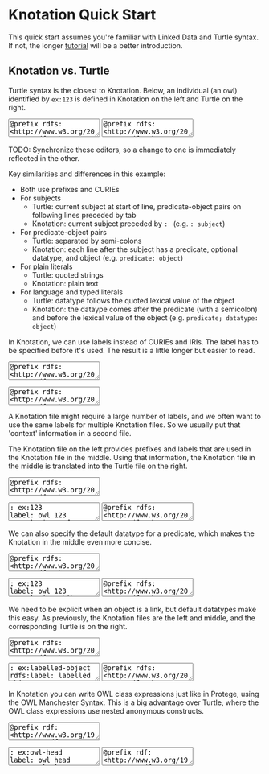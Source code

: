 # Knotation Quick Start


This quick start assumes you're familiar with Linked Data and Turtle syntax. If not, the longer [tutorial](tutorial.html) will be a better introduction.

<script src="knotation_editor.js"></script>

## Knotation vs. Turtle

Turtle syntax is the closest to Knotation. Below, an individual (an owl) identified by `ex:123` is defined in Knotation on the left and Turtle on the right.

<div id="ex_1" class="examples halves">
<textarea id="ex_1_kn">
@prefix rdfs: <http://www.w3.org/2000/01/rdf-schema#>
@prefix ex: <https://example.com/>

: ex:123
rdfs:label: owl 123
ex:translation; @fr: hibou 123
ex:has-wingspan; ex:inches: 22
ex:text: Text that spans multiple lines...

 ... must be indented with a single space.

# Lines starting with "#" are comments
</textarea>

<textarea id="ex_1_ttl">
@prefix rdfs: <http://www.w3.org/2000/01/rdf-schema#> .
@prefix ex: <https://example.com/> .

ex:123
  rdfs:label "owl 123" ;
  ex:translation "hibou 123"@fr ;
  ex:has-wingspan "22"^^ex:inches ;
  ex:text """Text that spans multiple lines...

... must be indented with a single space.""" .

# Lines starting with "#" are comments
</textarea>
</div>

<script>
var ex_1_kn = org.knotation.editor.core.fromSelector('#ex_1_kn', {mode: 'knotation'});
var ex_1_ttl = org.knotation.editor.core.fromSelector('#ex_1_ttl', {mode: 'turtle'});
org.knotation.editor.core.linked(ex_1_kn, ex_1_ttl);
</script>

TODO: Synchronize these editors, so a change to one is immediately reflected in the other.

Key similarities and differences in this example:

- Both use prefixes and CURIEs
- For subjects
    - Turtle: current subject at start of line, predicate-object pairs on following lines preceded by tab
    - Knotation: current subject preceded by `: ` (e.g. `: subject`)
- For predicate-object pairs
    - Turtle: separated by semi-colons
    - Knotation: each line after the subject has a predicate, optional datatype, and object (e.g. `predicate: object`)
- For plain literals
    - Turtle: quoted strings
    - Knotation: plain text
- For language and typed literals
    - Turtle: datatype follows the quoted lexical value of the object
    - Knotation: the dataype comes after the predicate (with a semicolon) and before the lexical value of the object (e.g. `predicate; datatype: object`)

In Knotation, we can use labels instead of CURIEs and IRIs. The label has to be specified before it's used. The result is a little longer but easier to read.

<div id="ex_2" class="examples halves">
<textarea id="ex_2_kn">
@prefix rdfs: <http://www.w3.org/2000/01/rdf-schema#>
@prefix ex: <https://example.com/>

: rdfs:label
rdfs:label: label

: ex:translation
label: translation

: ex:inches
label: inches

: ex:has-wingspan
label: has wingspan

: ex:123
label: owl 123
translation; @fr: hibou 123
has wingspan; inches: 22
</textarea>

<textarea id="ex_2_ttl">
@prefix rdfs: <http://www.w3.org/2000/01/rdf-schema#> .
@prefix ex: <https://example.com/> .

rdfs:label
  rdfs:label "label" .

ex:translation
  rdfs:label "translation" .

ex:inches
  rdfs:label "inches" .

ex:has-wingspan
  rdfs:label "has wingspan" .

ex:123
  rdfs:label "owl 123" ;
  ex:translation "hibou 123"@fr ;
  ex:has-wingspan "22"^^ex:inches .
</textarea>
</div>

<script>
var ex_2_kn = org.knotation.editor.core.fromSelector('#ex_2_kn', {mode: 'knotation'});
var ex_2_ttl = org.knotation.editor.core.fromSelector('#ex_2_ttl', {mode: 'turtle'});
org.knotation.editor.core.linked(ex_2_kn, ex_2_ttl);
</script>

A Knotation file might require a large number of labels, and we often want to use the same labels for multiple Knotation files. So we usually put that 'context' information in a second file.

The Knotation file on the left provides prefixes and labels that are used in the Knotation file in the middle. Using that information, the Knotation file in the middle is translated into the Turtle file on the right.

<div id="ex_3" class="examples thirds">
<textarea id="ex_3_env">
@prefix rdfs: <http://www.w3.org/2000/01/rdf-schema#>
@prefix ex: <https://example.com/>

: rdfs:label
rdfs:label: label

: ex:translation
label: translation

: ex:inches
label: inches

: ex:has-wingspan
label: has wingspan
</textarea>

<textarea id="ex_3_kn">
: ex:123
label: owl 123
translation; @fr: hibou 123
has wingspan; inches: 22
</textarea>

<textarea id="ex_3_ttl">
@prefix rdfs: <http://www.w3.org/2000/01/rdf-schema#> .
@prefix ex: <https://example.com/> .

ex:123
  rdfs:label "owl 123" ;
  ex:translation "hibou 123"@fr ;
  ex:has-wingspan "22"^^ex:inches .
</textarea>
</div>

<script>
var ex_3_env = org.knotation.editor.core.fromSelector('#ex_3_env', {mode: 'knotation'});
var ex_3_kn = org.knotation.editor.core.fromSelector('#ex_3_kn', {mode: 'knotation'});
var ex_3_ttl = org.knotation.editor.core.fromSelector('#ex_3_ttl', {mode: 'turtle'});
</script>

We can also specify the default datatype for a predicate, which makes the Knotation in the middle even more concise.

<div id="ex_4" class="examples thirds">
<textarea id="ex_4_env">
@prefix rdfs: <http://www.w3.org/2000/01/rdf-schema#>
@prefix kn: <https://knotation.org/>
@prefix ex: <https://example.com/>

: rdfs:label
rdfs:label: label

: kn:datatype/link
label: link

: kn:predicate/default-language
label: default language

: kn:predicate/default-datatype
label: default datatype
default datatype; link: link

: ex:translation
label: translation
default language: fr

: ex:inches
label: inches

: ex:has-wingspan
label: has wingspan
default datatype: inches
</textarea>

<textarea id="ex_4_kn">
: ex:123
label: owl 123
translation: hibou 123
has wingspan: 22
</textarea>

<textarea id="ex_4_ttl">
@prefix rdfs: <http://www.w3.org/2000/01/rdf-schema#> .
@prefix kn: <https://knotation.org/> .
@prefix ex: <https://example.com/> .

ex:123
  rdfs:label "owl 123" ;
  ex:translation "hibou 123"@fr ;
  ex:has-wingspan "22"^^ex:inches .
</textarea>
</div>

<script>
var ex_4_env = org.knotation.editor.core.fromSelector('#ex_4_env', {mode: 'knotation'});
var ex_4_kn = org.knotation.editor.core.fromSelector('#ex_4_kn', {mode: 'knotation'});
var ex_4_ttl = org.knotation.editor.core.fromSelector('#ex_4_ttl', {mode: 'turtle'});
</script>

We need to be explicit when an object is a link, but default datatypes make this easy. As previously, the Knotation files are the left and middle, and the corresponding Turtle is on the right.

<div id="ex_5" class="examples thirds">
<textarea id="ex_5_env">
@prefix rdfs: <http://www.w3.org/2000/01/rdf-schema#>
@prefix kn: <https://knotation.org/>
@prefix ex: <https://example.com/>

: rdfs:label
rdfs:label: label

: kn:datatype/link
rdfs:label: link

: kn:predicate/default-datatype
label: default datatype
default datatype: kn:datatype/datatype

: ex:has-label-link
label: has label link
default datatype: link

: ex:has-curie-link
label: has CURIE link
default datatype: link

: ex:has-httpurl-link
label: has HTTP URL link
default datatype: link

: ex:has-iri-link
label: has IRI link
default datatype: link
</textarea>

<textarea id="ex_5_kn">
: ex:labelled-object
rdfs:label: labelled object

: ex:some-subject
has label link: labelled object
has CURIE link: ex:curie-object
has HTTP URL link: http://example.com/url-object
has IRI link: <urn:ietf:rfc:2648>
ex:no-default; link: ex:curie-object
</textarea>

<textarea id="ex_5_ttl">
@prefix rdfs: <http://www.w3.org/2000/01/rdf-schema#> .
@prefix kn: <https://knotation.org/> .
@prefix ex: <https://example.com/> .

ex:labelled-object
  rdfs:label "labelled object" .

ex:some-subject
  ex:has-label-link ex:labelled-object ;
  ex:has-curie-link ex:curie-object ;
  ex:has-httpurl-link <http://example.com/url-object> ;
  ex:has-iri-link <urn:ietf:rfc:2648> ;
  ex:no-default ex:curie-object .
</textarea>
</div>

<script>
var ex_5_env = org.knotation.editor.core.fromSelector('#ex_5_env', {mode: 'knotation'});
var ex_5_kn = org.knotation.editor.core.fromSelector('#ex_5_kn', {mode: 'knotation'});
var ex_5_ttl = org.knotation.editor.core.fromSelector('#ex_5_ttl', {mode: 'turtle'});
</script>

In Knotation you can write OWL class expressions just like in Protege, using the OWL Manchester Syntax. This is a big advantage over Turtle, where the OWL class expressions use nested anonymous constructs.

<div id="ex_6" class="examples thirds">
<textarea id="ex_6_env">
@prefix rdf: <http://www.w3.org/1999/02/22-rdf-syntax-ns#>
@prefix rdfs: <http://www.w3.org/2000/01/rdf-schema#>
@prefix owl: <http://www.w3.org/2002/07/owl#>
@prefix obo: <http://purl.obolibrary.org/obo/>
@prefix knd: <https://knotation.org/datatype/>
@prefix knp: <https://knotation.org/predicate/>
@prefix ex: <https://example.com/>

: rdfs:label
rdfs:label: label

: knd:link
label: link

: knd:omn
label: OWL Manchester Syntax

: knp:default-datatype
label: default datatype
default datatype; link: link

: rdf:type
label: type
default datatype: link

: rdfs:subClassOf
label: subclass of
default datatype: OWL Manchester Syntax

: obo:RO_0002162
label: in taxon

: obo:NCBITaxon_56313
label: Tyto alba

: obo:UBERON_0000033
label: head
</textarea>

<textarea id="ex_6_kn">
: ex:owl-head
label: owl head
type: owl:Class
subclass of: head and ('in taxon' some 'Tyto alba')
</textarea>

<textarea id="ex_6_ttl">
@prefix rdf: <http://www.w3.org/1999/02/22-rdf-syntax-ns#> .
@prefix rdfs: <http://www.w3.org/2000/01/rdf-schema#> .
@prefix owl: <http://www.w3.org/2002/07/owl#> .
@prefix obo: <http://purl.obolibrary.org/obo/> .
@prefix knd: <https://knotation.org/datatype/> .
@prefix knp: <https://knotation.org/predicate/> .
@prefix ex: <https://example.com/> .

ex:owl-head
  rdfs:label "owl head" ;
  rdf:type owl:Class ;
  rdfs:subClassOf [
    rdf:type owl:Class ;
    owl:intersectionOf (
      obo:UBERON_0000033
      [
        rdf:type owl:Restriction ;
        owl:onProperty obo:RO_0002162 ;
        owl:someValuesFrom obo:NCBITaxon_56313 ;
      ]
    ) ;
  ] .
</textarea>
</div>

<script>
var ex_6_env = org.knotation.editor.core.fromSelector('#ex_6_env', {mode: 'knotation'});
var ex_6_kn = org.knotation.editor.core.fromSelector('#ex_6_kn', {mode: 'knotation'});
var ex_6_ttl = org.knotation.editor.core.fromSelector('#ex_6_ttl', {mode: 'turtle'});
</script>
